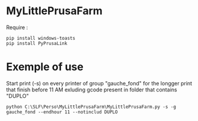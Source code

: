 # MyLittlePrusaFarm

Require :

    pip install windows-toasts
    pip install PyPrusaLink
    
    
# Exemple of use


Start print (-s) on every printer of group "gauche_fond" for the longger print that finish before 11 AM exluding gcode present in folder that contains "DUPLO"

    python C:\SLF\Perso\MyLittlePrusaFarm\MyLittlePrusaFarm.py -s -g gauche_fond --endhour 11 --notinclud DUPLO